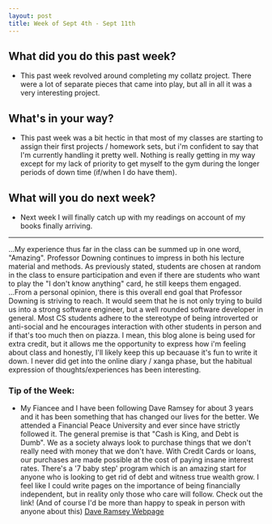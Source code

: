 ```yaml
---
layout: post
title: Week of Sept 4th - Sept 11th 
---
```


## What did you do this past week?
 
 - This past week revolved around completing my collatz project. There were a lot of separate pieces that came into play, but all in all it was a very interesting project. 

## What's in your way?

 - This past week was a bit hectic in that most of my classes are starting to assign their first projects / homework sets, but i'm confident to say that I'm currently handling it pretty well. Nothing is really getting in my way except for my lack of priority to get myself to the gym during the longer periods of down time (if/when I do have them). 

## What will you do next week?

 - Next week I will finally catch up with my readings on account of my books finally arriving. 
 
---
...My experience thus far in the class can be summed up in one word, "Amazing". Professor Downing continues to impress in both his lecture material and methods. As previously stated, students are chosen at random in the class to ensure participation and even if there are students who want to play the "I don't know anything" card, he still keeps them engaged.
...From a personal opinion, there is this overall end goal that Professor Downing is striving to reach. It would seem that he is not only trying to build us into a strong software engineer, but a well rounded software developer in general. Most CS students adhere to the stereotype of being introverted or anti-social and he encourages interaction with other students in person and if that's too much then on piazza. I mean, this blog alone is being used for extra credit, but it allows me the opportunity to express how i'm feeling about class and honestly, I'll likely keep this up becauase it's fun to write it down. I never did get into the online diary / xanga phase, but the habitual expression of thoughts/experiences has been interesting. 

### Tip of the Week: 

 - My Fiancee and I have been following Dave Ramsey for about 3 years and it has been something that has changed our lives for the better. We attended a Financial Peace University and ever since have strictly followed it. The general premise is that "Cash is King, and Debt is Dumb". We as a society always look to purchase things that we don't really need with money that we don't have. With Credit Cards or loans, our purchases are made possible at the cost of paying insane interest rates. There's a '7 baby step' program which is an amazing start for anyone who is looking to get rid of debt and witness true wealth grow. I feel like I could write pages on the importance of being financially independent, but in reality only those who care will follow. Check out the link! (And of course I'd be more than happy to speak in person with anyone about this)
[Dave Ramsey Webpage](https://www.daveramsey.com)
